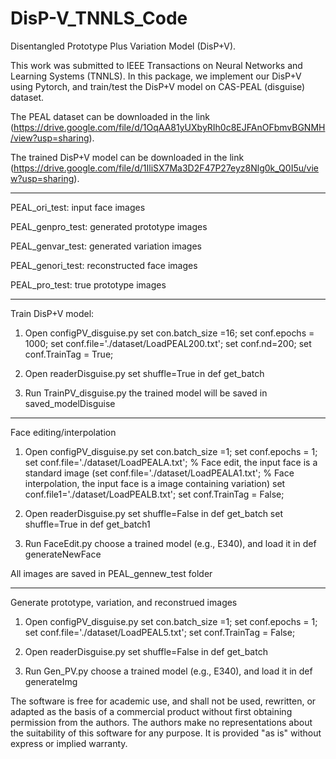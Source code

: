 # DisP-V_TNNLS_Code

Disentangled Prototype Plus Variation Model (DisP+V).

This work was submitted to IEEE Transactions on Neural Networks and Learning Systems (TNNLS). In this package, we implement our DisP+V using Pytorch, and train/test the DisP+V model on CAS-PEAL (disguise) dataset.

The PEAL dataset can be downloaded in the link (https://drive.google.com/file/d/1OqAA81yUXbyRIh0c8EJFAnOFbmvBGNMH/view?usp=sharing).

The trained DisP+V model can be downloaded in the link (https://drive.google.com/file/d/1IliSX7Ma3D2F47P27eyz8Nlg0k_Q0I5u/view?usp=sharing).


--------------------------------------------------------------------------------
PEAL_ori_test: input face images 

PEAL_genpro_test: generated prototype images 

PEAL_genvar_test: generated variation images 

PEAL_genori_test: reconstructed face images 

PEAL_pro_test: true prototype images

------------------------------------------------------------------------
Train DisP+V model:

1. Open configPV_disguise.py 
set con.batch_size =16;
set conf.epochs = 1000;
set conf.file='./dataset/LoadPEAL200.txt';
set conf.nd=200;
set conf.TrainTag = True;

2. Open readerDisguise.py
set shuffle=True in def get_batch

3. Run TrainPV_disguise.py
the trained model will be saved in saved_modelDisguise

---------------------------------------------------------------------------
Face editing/interpolation

1. Open configPV_disguise.py 
set con.batch_size =1;
set conf.epochs = 1;
set conf.file='./dataset/LoadPEALA.txt';    % Face edit, the input face is a standard image
(set conf.file='./dataset/LoadPEALA1.txt';   % Face interpolation, the input face is a image containing variation)
set conf.file1='./dataset/LoadPEALB.txt';
set conf.TrainTag = False;

2. Open readerDisguise.py
set shuffle=False in def get_batch
set shuffle=True in def get_batch1

3. Run FaceEdit.py
choose a trained model (e.g., E340), and load it in def generateNewFace

All images are saved in PEAL_gennew_test folder

--------------------------------------------------------------------------
Generate prototype, variation, and reconstrued images

1. Open configPV_disguise.py 
set con.batch_size =1;
set conf.epochs = 1;
set conf.file='./dataset/LoadPEAL5.txt';
set conf.TrainTag = False;

2. Open readerDisguise.py
set shuffle=False in def get_batch

3. Run Gen_PV.py
choose a trained model (e.g., E340), and load it in def generateImg



The software is free for academic use, and shall not be used, rewritten, or adapted as the basis of a commercial product without first obtaining permission from the authors. The authors make no representations about the suitability of this software for any purpose. It is provided "as is" without express or implied warranty.
